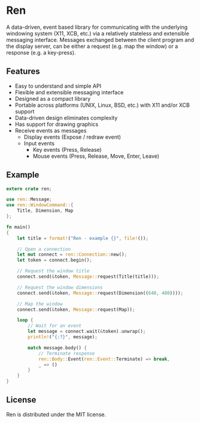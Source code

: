 
# Ren
A data-driven, event based library for communicating with the underlying
windowing system (X11, XCB, etc.) via a relatively stateless and extensible
messaging interface.
Messages exchanged between the client program and the display server, can
be either a request (e.g. map the window) or a response (e.g. a key-press).

## Features
- Easy to understand and simple API
- Flexible and extensible messaging interface
- Designed as a compact library
- Portable across platforms (UNIX, Linux, BSD, etc.) with X11 and/or XCB support
- Data-driven design eliminates complexity
- Has support for drawing graphics
- Receive events as messages
    - Display events (Expose / redraw event)
    - Input events
        - Key events (Press, Release)
        - Mouse events (Press, Release, Move, Enter, Leave)

## Example
```rust
extern crate ren;

use ren::Message;
use ren::WindowCommand::{
    Title, Dimension, Map
};

fn main()
{
    let title = format!("Ren - example {}", file!());

    // Open a connection
    let mut connect = ren::Connection::new();
    let token = connect.begin();

    // Request the window title
    connect.send(&token, Message::request(Title(title)));

    // Request the window dimensions
    connect.send(&token, Message::request(Dimension((640, 480))));

    // Map the window
    connect.send(&token, Message::request(Map));

    loop {
        // Wait for an event
        let message = connect.wait(&token).unwrap();
        println!("{:?}", message);

        match message.body() {
            // Terminate response
            ren::Body::Event(ren::Event::Terminate) => break,
            _ => ()
        }
    }
}
```

## License
Ren is distributed under the MIT license.
